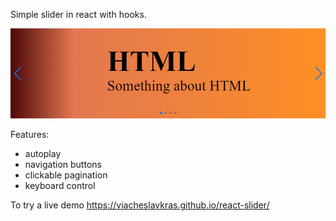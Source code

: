 Simple slider in react with hooks.

![](public/images/main.png)

Features:
- autoplay
- navigation buttons
- clickable pagination
- keyboard control

To try a live demo https://viacheslavkras.github.io/react-slider/